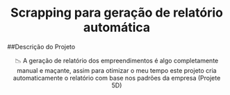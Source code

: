 <h1 align="center">
Scrapping para geração de relatório automática
</h1>

##Descrição do Projeto

<p align="center"> 
📉 A geração de relatório dos empreendimentos é algo completamente manual e maçante, assim para otimizar o meu tempo este projeto cria automaticamente o relatório com base nos padrões da empresa (Projete 5D)
</p>


